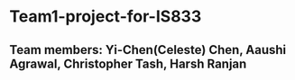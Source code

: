 # Team1-project-for-IS833
## Team members: Yi-Chen(Celeste) Chen, Aaushi Agrawal, Christopher Tash, Harsh Ranjan
 
 
